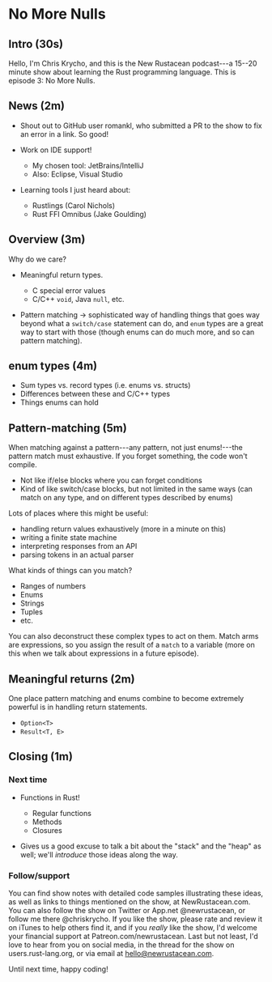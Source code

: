 # No More Nulls

## Intro (30s)

Hello, I'm Chris Krycho, and this is the New Rustacean podcast---a 15--20 minute
show about learning the Rust programming language. This is episode 3: No More
Nulls.

## News (2m)

- Shout out to GitHub user romankl, who submitted a PR to the show to fix an
  error in a link. So good!

- Work on IDE support!
  - My chosen tool: JetBrains/IntelliJ
  - Also: Eclipse, Visual Studio

- Learning tools I just heard about:
  - Rustlings (Carol Nichols)
  - Rust FFI Omnibus (Jake Goulding)

## Overview (3m)

Why do we care?

- Meaningful return types.
  - C special error values
  - C/C++ `void`, Java `null`, etc.

- Pattern matching -> sophisticated way of handling things that goes way
  beyond what a `switch/case` statement can do, and `enum` types are a great
  way to start with those (though enums can do much more, and so can pattern
  matching).

## enum types (4m)

- Sum types vs. record types (i.e. enums vs. structs)
- Differences between these and C/C++ types
- Things enums can hold

## Pattern-matching (5m)

When matching against a pattern---any pattern, not just enums!---the pattern
match must exhaustive. If you forget something, the code won't compile.

- Not like if/else blocks where you can forget conditions
- Kind of like switch/case blocks, but not limited in the same ways (can match
  on any type, and on different types described by enums)

Lots of places where this might be useful:

- handling return values exhaustively (more in a minute on this)
- writing a finite state machine
- interpreting responses from an API
- parsing tokens in an actual parser

What kinds of things can you match?

- Ranges of numbers
- Enums
- Strings
- Tuples
- etc.

You can also deconstruct these complex types to act on them. Match arms are
expressions, so you assign the result of a `match` to a variable (more on this
when we talk about expressions in a future episode).

## Meaningful returns (2m)

One place pattern matching and enums combine to become extremely powerful is in
handling return statements.

- `Option<T>`
- `Result<T, E>`

## Closing (1m)

### Next time

- Functions in Rust!
  - Regular functions
  - Methods
  - Closures

- Gives us a good excuse to talk a bit about the "stack" and the "heap" as
  well; we'll *introduce* those ideas along the way.

### Follow/support

You can find show notes with detailed code samples illustrating these ideas, as
well as links to things mentioned on the show, at NewRustacean.com. You can also
follow the show on Twitter or App.net @newrustacean, or follow me there
@chriskrycho. If you like the show, please rate and review it on iTunes to help
others find it, and if you *really* like the show, I'd welcome your financial
support at Patreon.com/newrustacean. Last but not least, I'd love to hear from
you on social media, in the thread for the show on users.rust-lang.org, or via
email at hello@newrustacean.com.

Until next time, happy coding!
